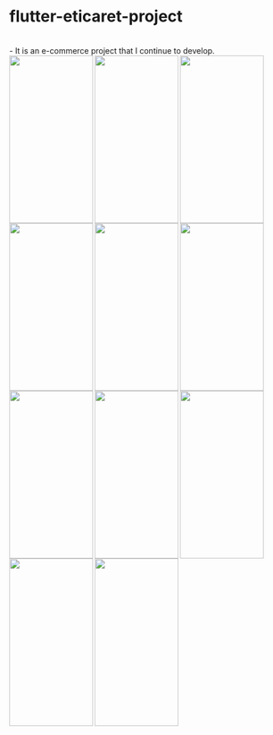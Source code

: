 # flutter-eticaret-project
<br/>
- It is an e-commerce project that I continue to develop.
 

<img align="left" src="https://github.com/BusraYorulmaz/flutter-eticaret-project/blob/main/screenShots/screen01.jpeg" width="150" height="300" />

<img align="left" src="https://github.com/BusraYorulmaz/flutter-eticaret-project/blob/main/screenShots/screen02.jpeg"  width="150" height="300" />

<img align="left" src="https://github.com/BusraYorulmaz/flutter-eticaret-project/blob/main/screenShots/screen03.jpeg"  width="150" height="300"/>

<img align="left" src="https://github.com/BusraYorulmaz/flutter-eticaret-project/blob/main/screenShots/screen04.jpeg"  width="150" height="300" />
<img align="left" src="https://github.com/BusraYorulmaz/flutter-eticaret-project/blob/main/screenShots/screen05.jpeg"  width="150" height="300" />
<img align="left" src="https://github.com/BusraYorulmaz/flutter-eticaret-project/blob/main/screenShots/screen06.jpeg"  width="150" height="300" />
<img align="left" src="https://github.com/BusraYorulmaz/flutter-eticaret-project/blob/main/screenShots/screen07.jpeg"  width="150" height="300" />

<img align="left" src="https://github.com/BusraYorulmaz/flutter-eticaret-project/blob/main/screenShots/screen08.jpeg"  width="150" height="300" />

<img align="left" src="https://github.com/BusraYorulmaz/flutter-eticaret-project/blob/main/screenShots/screen09.jpeg"  width="150" height="300" />

<img align="left" src="https://github.com/BusraYorulmaz/flutter-eticaret-project/blob/main/screenShots/screen10.jpeg" width="150" height="300"/>

<img align="left" src="https://github.com/BusraYorulmaz/flutter-eticaret-project/blob/main/screenShots/screen11.jpeg"  width="150" height="300" />



